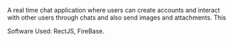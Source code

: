 A real time chat application where users can create accounts and interact with other users through chats and also send images and attachments. This

Software Used: RectJS, FireBase.
